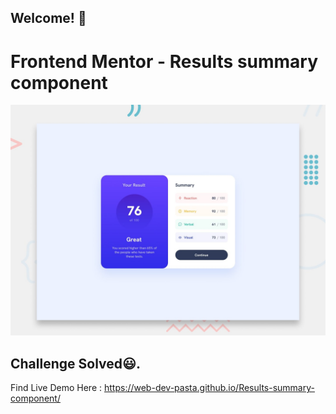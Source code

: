 ## Welcome! 👋

# Frontend Mentor - Results summary component

![Design preview for the Results summary component coding challenge](./preview.jpg)

## Challenge Solved😃.

Find Live Demo Here : https://web-dev-pasta.github.io/Results-summary-component/

